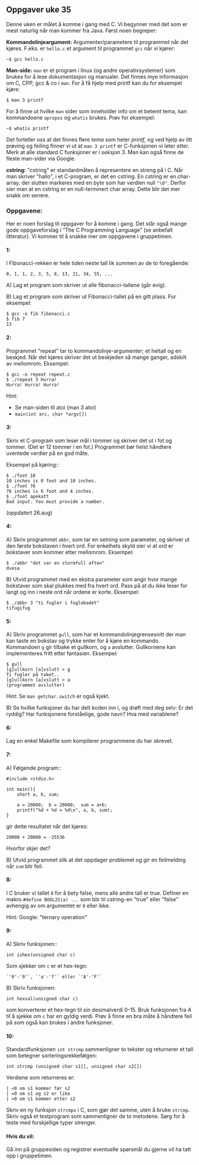 

## Oppgaver uke 35

Denne uken er målet å komme i gang med C. Vi begynner med det som er mest naturlig når man kommer fra Java. Først noen begreper:

**Kommandolinjeargument:** Argumenter/parametere til programmet når det kjøres. F.eks. er `hello.c` et argument til programmet `gcc` når vi kjører:

    ~$ gcc hello.c

**Man-side:** `man` er et program i linux (og andre operativsystemer) som brukes for å lese dokumentasjon og manualer. Det finnes mye informasjon om C, CPP, gcc &amp; co i `man`. For å få hjelp med printf kan du for eksempel kjøre:

    $ man 3 printf

For å finne ut hvilke `man` sider som inneholder info om et betemt tema, kan kommandoene `apropos` og `whatis` brukes. Prøv for eksempel:
        
    ~$ whatis printf

Det forteller oss at det finnes flere *tema* som heter *printf*, og ved 
hjelp av litt prøving og feiling finner vi ut at ``man 3 printf`` 
er C-funksjonen vi leter etter. Merk at alle standard C funksjoner 
er i *seksjon 3*. Man kan også finne de fleste man-sider via Google.

**cstring:** "cstring" er standardmåten å representere en streng på i C. Når man skriver "hallo", i et C-program, er det en cstring. En cstring er en char-array, der slutten markeres med en byte som har verdien null `"\0"`. Derfor sier man at en cstring er en null-terminert char array. Dette blir det mer snakk om senere.
    

### Oppgavene:

Her er noen forslag til oppgaver for å komme i gang. Det står også mange gode oppgaveforslag i “The C Programming Language” (se anbefalt litteratur). Vi kommer til å snakke mer om oppgavene i gruppetimen.



#### 1:

I Fibonacci-rekken er hele tiden neste tall lik summen av de to foregående:

    0, 1, 1, 2, 3, 5, 8, 13, 21, 34, 55, ...

A) Lag et program som skriver ut alle fibonacci-tallene (går evig).

B) Lag et program som skriver ut Fibonacci-tallet på en gitt plass. For eksempel:

    $ gcc -o fib fibonacci.c
    $ fib 7
    13



#### 2:

Programmet "repeat" tar to kommandolinje-argumenter; et heltall og en beskjed. Når det kjøres skriver det ut beskjeden så mange ganger, adskilt av mellomrom. Eksempel:

    $ gcc -o repeat repeat.c
    $ ./repeat 3 Hurra!
    Hurra! Hurra! Hurra!

Hint:

- Se man-siden til atoi (man 3 atoi)
- `main(int arc, char *argv[])`


#### 3:

Skriv et C-program som leser mål i tommer og skriver det ut i fot og
tommer. (Det er 12 tommer i en fot.) Programmet bør helst håndtere uventede verdier på en god måte.

Eksempel på kjøring::

    $ ./foot 10
    10 inches is 0 foot and 10 inches.
    $ ./foot 76
    76 inches is 6 foot and 4 inches.
    $ ./foot apekatt
    Bad input. You must provide a number.

(oppdatert 26.aug)


#### 4:

A)
Skriv programmet `abbr`, som tar en setning som parameter, og skriver ut den første bokstaven i hvert ord. For enkelhets skyld sier vi at ord er bokstaver som kommer etter mellomrom. Eksempel:

    $ ./abbr "det var en stormfull aften"
    dvesa

B)
Utvid programmet med en ekstra parameter som angir hvor mange bokstaver som skal plukkes med fra hvert ord. Pass på at du ikke leser for langt og inn i neste ord når ordene er korte. Eksempel:

    $ ./abbr 3 "ti fugler i fuglebadet"
    tifugifug


#### 5:

A)
Skriv programmet `gull`, som har et kommandolinjegrensesnitt der man kan taste en bokstav og trykke enter for å kjøre en kommando. Kommandoen `g` gir tilbake et gullkorn, og `a` avslutter. Gullkornene kan implementeres fritt etter fantasien. Eksempel:

    $ gull
    [g]ullkorn [a]vslutt > g
    Ti fugler på taket..
    [g]ullkorn [a]vslutt > a
    (programmet avslutter)

Hint: Se `man getchar`. `switch` er også kjekt.

B) Se hvilke funksjoner du har delt koden inn i, og drøft med deg selv: Er det ryddig? Har funksjonene forståelige, gode navn? Hva med variablene?


#### 6:

Lag en enkel Makefile som kompilerer programmene du har skrevet.


#### 7:

A)
Følgende program::

    #include <stdio.h>

    int main(){
        short a, b, sum;

        a = 20000;  b = 20000;  sum = a+b;
        printf("%d + %d = %d\n", a, b, sum);
    }

gir dette resultatet når det kjøres:

    20000 + 20000 = -25536

Hvorfor skjer det?

B)
Utvid programmet slik at det oppdager problemet og 
gir en feilmelding når `sum` blir feil.


#### 8:

I C bruker vi tallet `0` for å bety false, mens alle andre tall er true. Definer en makro `#define BOOL2S(a) ...` som blir til cstring-en "true" eller "false" avhengig av om argumentet er `0` eller ikke.

Hint: Google: "ternary operation"


#### 9:


A) Skriv funksjonen::

    int ishex(unsigned char c)

Som sjekker om `c` er et hex-tegn:

    `'0'-'9'`, `'a'-'f'` eller `'A'-'F'`


B) Skriv funksjonen:

    int hexval(unsigned char c)

som konverterer et hex-tegn til sin desimalverdi 0-15. Bruk 
funksjonen fra *A* til å sjekke om `c` har en gyldig verdi. Prøv å 
finne en bra måte å håndtere feil på som også kan brukes i andre 
funksjoner.


#### 10:

Standardfunksjonen `int strcmp` sammenligner to tekster og returnerer et tall som betegner sorteringsrekkefølgen:

    int strcmp (unsigned char s1[], unsigned char s2[])

Verdiene som returneres er:

    | <0 om s1 kommer før s2
    | =0 om s1 og s2 er like
    | >0 om s1 kommer etter s2

Skriv en ny funksjon `strcmpx` i C, som gjør det samme, uten å bruke `strcmp`. Skriv også et testprogram som sammenligner de to metodene. Sørg for å teste med forskjellige typer strenger.


#### Hvis du vil:

Gå inn på gruppesiden og registrer eventuelle spørsmål du gjerne vil ha tatt opp i gruppetimen.
